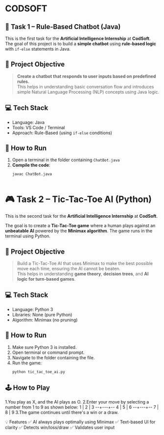 # CODSOFT
## 🤖 Task 1 – Rule-Based Chatbot (Java)

This is the first task for the **Artificial Intelligence Internship** at **CodSoft**.  
The goal of this project is to build a **simple chatbot** using **rule-based logic** with `if-else` statements in Java.

## 📌 Project Objective
> **Create a chatbot that responds to user inputs based on predefined rules.**  
> This helps in understanding basic conversation flow and introduces simple Natural Language Processing (NLP) concepts using Java logic.
## 💻 Tech Stack

- Language: Java
- Tools: VS Code / Terminal
- Approach: Rule-Based (using `if-else` conditions)
 ## 🚀 How to Run

1. Open a terminal in the folder containing `ChatBot.java`
2. **Compile the code**:
   ```bash
   javac ChatBot.java



# 🎮 Task 2 – Tic-Tac-Toe AI (Python)

This is the second task for the **Artificial Intelligence Internship** at **CodSoft**.

The goal is to create a **Tic-Tac-Toe game** where a human plays against an **unbeatable AI** powered by the **Minimax algorithm**. The game runs in the terminal using Python.

## 📌 Project Objective

> Build a Tic-Tac-Toe AI that uses Minimax to make the best possible move each time, ensuring the AI cannot be beaten.  
> This helps in understanding **game theory**, **decision trees**, and **AI logic for turn-based games**.

## 💻 Tech Stack

- Language: Python 3
- Libraries: None (pure Python)
- Algorithm: Minimax (no pruning)

## 🚀 How to Run

1. Make sure Python 3 is installed.
2. Open terminal or command prompt.
3. Navigate to the folder containing the file.
4. Run the game:
   ```bash
   python tic_tac_toe_ai.py

## 🕹️ How to Play
1.You play as X, and the AI plays as O.
2.Enter your move by selecting a number from 1 to 9 as shown below:
1 | 2 | 3
--+---+--
4 | 5 | 6
--+---+--
7 | 8 | 9
3.The game continues until there's a win or a draw.

💡 Features
✅ AI always plays optimally using Minimax
✅ Text-based UI for clarity
✅ Detects win/loss/draw
✅ Validates user input




